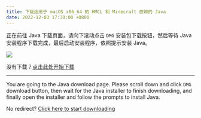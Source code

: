 ```yaml
---
title: 下载适用于 macOS x86_64 的 HMCL 和 Minecraft 依赖的 Java
date: 2022-12-03 17:30:00 +0800
---
```


正在前往 Java 下载页面，请向下滚动点击 `DMG` 安装包下载按钮，然后等待 Java 安装程序下载完成，最后启动安装程序，依照提示安装 Java。

![][~/assets/downloads/macos/x86_64]

没有下载？[点击此处开始下载](https://bell-sw.com/pages/downloads/?version=java-21&os=macos&architecture=x86&package=jre-full&bitness=64#:~:text=All%20versions)

---

You are going to the Java download page. Please scroll down and click `DMG` download button, then wait for the Java installer to finish downloading, and finally open the installer and follow the prompts to install Java.

No redirect? [Click here to start downloading](https://bell-sw.com/pages/downloads/?version=java-21&os=macos&architecture=x86&package=jre-full&bitness=64#:~:text=All%20versions)


<!----{{'>'}}
<script>
  /* 等待 5 秒. */
  setTimeout(function() {
      window.location.href = "https://bell-sw.com/pages/downloads/?version=java-21&os=macos&architecture=x86&package=jre-full&bitness=64#:~:text=All%20versions";
  }, 5000);
</script>

<!--{% comment %}-->
[~/assets/downloads/macos/x86_64]: /assets/img/docs/downloads/macos/x86_64.gif
<!--{% endcomment %}--{{'>'}}
[~/assets/downloads/macos/x86_64]: {% link /assets/img/docs/downloads/macos/x86_64.gif %}
<!---->
